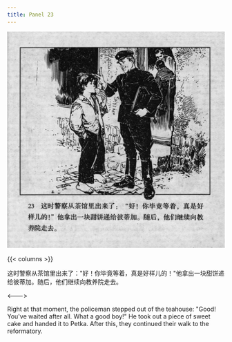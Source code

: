 ```yaml
---
title: Panel 23
---
```


 ![biao page](./../../../images/biao/seifert0726_biao_0027_023.jpg)

{{< columns >}}



这时警察从茶馆里出来了："好！你毕竟等着，真是好样儿的！"他拿出一块甜饼递给彼蒂加。随后，他们继续向教养院走去。

<--->


Right at that moment, the policeman stepped out of the teahouse: "Good! You've waited after all. What a good boy!" He took out a piece of sweet cake and handed it to Petka. After this, they continued their walk to the reformatory.